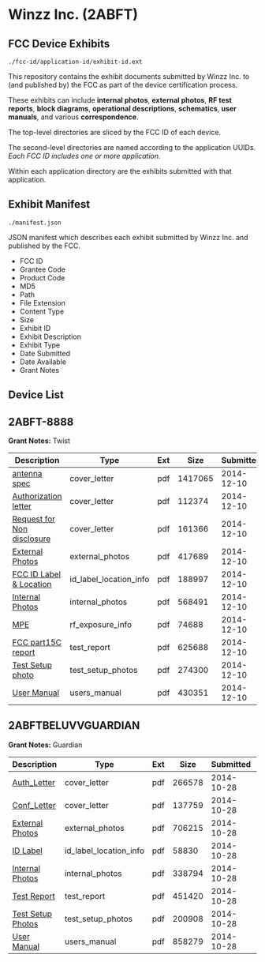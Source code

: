 # Winzz Inc. (2ABFT)
## FCC Device Exhibits

```
./fcc-id/application-id/exhibit-id.ext
```

This repository contains the exhibit documents submitted by Winzz Inc. to (and published by) the FCC as part of the device certification process.

These exhibits can include **internal photos**, **external photos**, **RF test reports**, **block diagrams**, **operational descriptions**, **schematics**, **user manuals**, and various **correspondence**.

The top-level directories are sliced by the FCC ID of each device.

The second-level directories are named according to the application UUIDs. *Each FCC ID includes one or more application.*

Within each application directory are the exhibits submitted with that application. 

## Exhibit Manifest

```
./manifest.json
```

JSON manifest which describes each exhibit submitted by Winzz Inc. and published by the FCC.

- FCC ID
- Grantee Code
- Product Code
- MD5
- Path
- File Extension
- Content Type
- Size
- Exhibit ID
- Exhibit Description
- Exhibit Type
- Date Submitted
- Date Available
- Grant Notes

## Device List
## 2ABFT-8888
**Grant Notes:** Twist

| Description | Type | Ext | Size | Submitted | Available |
| ----------- | ---- | --- | ---- | --------- | --------- |
| [antenna spec](2ABFT-8888/180029822c404de716358795f3e0de6e/2468284.pdf) | cover_letter | pdf | 1417065 | 2014-12-10 | 2014-12-12 |
| [Authorization letter](2ABFT-8888/180029822c404de716358795f3e0de6e/2468292.pdf) | cover_letter | pdf | 112374 | 2014-12-10 | 2014-12-12 |
| [Request for Non disclosure](2ABFT-8888/180029822c404de716358795f3e0de6e/2468293.pdf) | cover_letter | pdf | 161366 | 2014-12-10 | 2014-12-12 |
| [External Photos](2ABFT-8888/180029822c404de716358795f3e0de6e/2468287.pdf) | external_photos | pdf | 417689 | 2014-12-10 | 2014-12-12 |
| [FCC ID Label & Location](2ABFT-8888/180029822c404de716358795f3e0de6e/2468285.pdf) | id_label_location_info | pdf | 188997 | 2014-12-10 | 2014-12-12 |
| [Internal Photos](2ABFT-8888/180029822c404de716358795f3e0de6e/2468286.pdf) | internal_photos | pdf | 568491 | 2014-12-10 | 2014-12-12 |
| [MPE](2ABFT-8888/180029822c404de716358795f3e0de6e/2468291.pdf) | rf_exposure_info | pdf | 74688 | 2014-12-10 | 2014-12-12 |
| [FCC part15C report](2ABFT-8888/180029822c404de716358795f3e0de6e/2468290.pdf) | test_report | pdf | 625688 | 2014-12-10 | 2014-12-12 |
| [Test Setup photo](2ABFT-8888/180029822c404de716358795f3e0de6e/2468288.pdf) | test_setup_photos | pdf | 274300 | 2014-12-10 | 2014-12-12 |
| [User Manual](2ABFT-8888/180029822c404de716358795f3e0de6e/2468289.pdf) | users_manual | pdf | 430351 | 2014-12-10 | 2014-12-12 |
## 2ABFTBELUVVGUARDIAN
**Grant Notes:** Guardian

| Description | Type | Ext | Size | Submitted | Available |
| ----------- | ---- | --- | ---- | --------- | --------- |
| [Auth_Letter](2ABFTBELUVVGUARDIAN/9a069128646b9dbcf4fa08d3f9e56c2b/2429807.pdf) | cover_letter | pdf | 266578 | 2014-10-28 | 2014-10-28 |
| [Conf_Letter](2ABFTBELUVVGUARDIAN/9a069128646b9dbcf4fa08d3f9e56c2b/2429808.pdf) | cover_letter | pdf | 137759 | 2014-10-28 | 2014-10-28 |
| [External Photos](2ABFTBELUVVGUARDIAN/9a069128646b9dbcf4fa08d3f9e56c2b/2429809.pdf) | external_photos | pdf | 706215 | 2014-10-28 | 2014-10-28 |
| [ID Label](2ABFTBELUVVGUARDIAN/9a069128646b9dbcf4fa08d3f9e56c2b/2429810.pdf) | id_label_location_info | pdf | 58830 | 2014-10-28 | 2014-10-28 |
| [Internal Photos](2ABFTBELUVVGUARDIAN/9a069128646b9dbcf4fa08d3f9e56c2b/2429811.pdf) | internal_photos | pdf | 338794 | 2014-10-28 | 2014-10-28 |
| [Test Report](2ABFTBELUVVGUARDIAN/9a069128646b9dbcf4fa08d3f9e56c2b/2429812.pdf) | test_report | pdf | 451420 | 2014-10-28 | 2014-10-28 |
| [Test Setup Photos](2ABFTBELUVVGUARDIAN/9a069128646b9dbcf4fa08d3f9e56c2b/2429813.pdf) | test_setup_photos | pdf | 200908 | 2014-10-28 | 2014-10-28 |
| [User Manual](2ABFTBELUVVGUARDIAN/9a069128646b9dbcf4fa08d3f9e56c2b/2429814.pdf) | users_manual | pdf | 858279 | 2014-10-28 | 2014-10-28 |
